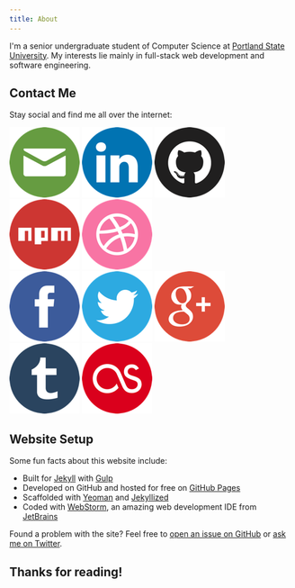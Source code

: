 ```yaml
---
title: About
---
```


I'm a senior undergraduate student of Computer Science at [Portland State University](http://pdx.edu). My interests lie mainly in full-stack web development and software engineering.

## Contact Me

Stay social and find me all over the internet:

<div class="social">
<div class="social-row">
  <a href="mailto:$email$" title="Email"><img src="/assets/icons/email.png" alt="Email"></a>
  <a href="http://www.linkedin.com/in/$linked_in$" title="LinkedIn"><img src="/assets/icons/linked-in.png" alt="LinkedIn"></a>
  <a href="https://www.github.com/$github$" title="GitHub"><img src="/assets/icons/github.png" alt="GitHub"></a>
  <a href="https://www.npmjs.org/~$npm$" title="npm"><img src="/assets/icons/npm.png" alt="npm"></a>
  <a href="http://www.dribbble.com/$dribbble$" title="Dribbble"><img src="/assets/icons/dribbble.png" alt="Dribbble"></a>
</div>
<div class="social-row">
  <a href="http://www.facebook.com/$facebook$" title="Facebook"><img src="/assets/icons/facebook.png" alt="Facebook"></a>
  <a href="https://www.twitter.com/$twitter$" title="Twitter"><img src="/assets/icons/twitter.png" alt="Twitter"></a>
  <a href="https://plus.google.com/$google_plus$" title="Google Plus"><img src="/assets/icons/google-plus.png" alt="Google Plus"></a>
  <a href="http://$tumblr$.tumblr.com" title="Tumblr"><img src="/assets/icons/tumblr.png" alt="Tumblr"></a>
  <a href="http://www.last.fm/user/$lastfm$" title="last.fm"><img src="/assets/icons/lastfm.png" alt="last.fm"></a>
</div>
</div>

## Website Setup

Some fun facts about this website include:

* Built for [Jekyll](http://jekyllrb.com) with [Gulp](http://gulpjs.com)
* Developed on GitHub and hosted for free on [GitHub Pages](https://pages.github.com)
* Scaffolded with [Yeoman](http://yeoman.io) and [Jekyllized](https://github.com/sondr3/generator-jekyllized)
* Coded with [WebStorm](https://www.jetbrains.com/webstorm/), an amazing web development IDE from [JetBrains](https://jetbrains.com)

Found a problem with the site? Feel free to [open an issue on GitHub](https://github.com/chances/chances.github.io/issues/new) or [ask me on Twitter](https://twitter.com/$twitter$).

## Thanks for reading!
